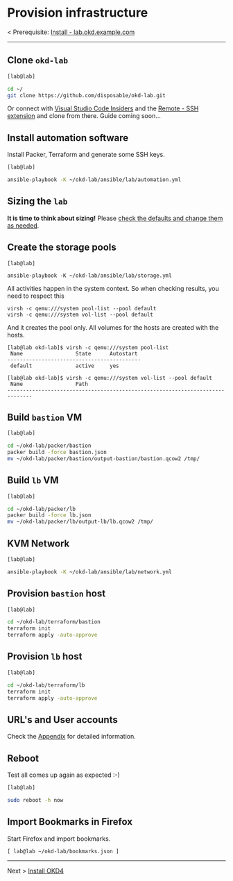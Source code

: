 # Provision infrastructure

< Prerequisite: [Install - lab.okd.example.com](01_install_lab.md)

* * *

## Clone `okd-lab`

```bash
[lab@lab]

cd ~/
git clone https://github.com/disposab1e/okd-lab.git

```

Or connect with [Visual Studio Code Insiders](https://code.visualstudio.com/insiders/) and the [Remote - SSH extension](https://marketplace.visualstudio.com/items?itemName=ms-vscode-remote.remote-ssh) and clone from there. Guide coming soon...

## Install automation software

Install Packer, Terraform and generate some SSH keys.

```bash
[lab@lab]

ansible-playbook -K ~/okd-lab/ansible/lab/automation.yml

```

## Sizing the `lab`

__It is time to think about sizing!__ Please [check the defaults and change them as needed](02_sizing.md).

## Create the storage pools


```
[lab@lab]

ansible-playbook -K ~/okd-lab/ansible/lab/storage.yml

```

All activities happen in the system context. So when checking results, you need to respect this

```
virsh -c qemu:///system pool-list --pool default
virsh -c qemu:///system vol-list --pool default
```

And it creates the pool only. All volumes for the hosts are created with the hosts.
```
[lab@lab okd-lab]$ virsh -c qemu:///system pool-list 
 Name                 State      Autostart 
-------------------------------------------
 default              active     yes       

[lab@lab okd-lab]$ virsh -c qemu:///system vol-list --pool default 
 Name                 Path                                    
------------------------------------------------------------------------------

```


## Build `bastion` VM

```bash
[lab@lab]

cd ~/okd-lab/packer/bastion
packer build -force bastion.json
mv ~/okd-lab/packer/bastion/output-bastion/bastion.qcow2 /tmp/

```

## Build `lb` VM

```bash
[lab@lab]

cd ~/okd-lab/packer/lb
packer build -force lb.json
mv ~/okd-lab/packer/lb/output-lb/lb.qcow2 /tmp/

```

## KVM Network

```bash
[lab@lab]

ansible-playbook -K ~/okd-lab/ansible/lab/network.yml

```

## Provision `bastion` host

```bash
[lab@lab]

cd ~/okd-lab/terraform/bastion
terraform init
terraform apply -auto-approve

```

## Provision `lb` host

```bash
[lab@lab]

cd ~/okd-lab/terraform/lb
terraform init
terraform apply -auto-approve

```

## URL's and User accounts

Check the [Appendix](99_appendix.md) for detailed information.

## Reboot

Test all comes up again as expected :-)

```bash
[lab@lab]

sudo reboot -h now

```

## Import Bookmarks in Firefox

Start Firefox and import bookmarks.

`[ lab@lab ~/okd-lab/bookmarks.json ]`

* * *

Next > [Install OKD4](03_install_okd.md)
